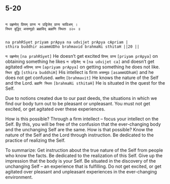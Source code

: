 ## 5-20


```shloka-sa

न प्रहृष्येत् प्रियम् प्राप्य न उद्विजेत् प्राप्य चाप्रिअम् ।
स्थिर बुद्धिर् असम्मूढो ब्रह्मविद् ब्रह्मणि स्थितः ॥२० ॥

```
```shloka-sa-hk

na prahRSyet priyam prApya na udvijet prApya cApriam |
sthira buddhir asammUDho brahmavid brahmaNi sthitaH ||20 ||

```
`न प्रहृष्येत्` `[na prahRSyet]` He doesn’t​ get excited `प्रियम् प्राप्य` `[priyam prApya]` on obtaining something he likes `न उद्विजेत् च` `[na udvijet ca]` and doesn’t​ get agitated `अप्रियम् प्राप्य` `[apriyam prApya]` on getting something he does not like. `स्थिर बुद्धिः` `[sthira buddhiH]` His intellect is firm `असम्मूढः` `[asammUDhaH]` and he does not get confused. `ब्रह्मवित्` `[brahmavit]` He knows the nature of the Self and the Lord. `ब्रह्मणि स्थितः` `[brahmaNi sthitaH]` He is situated in the quest for the Self.

Due to notions created due to our past deeds, the situations in which we find our body turn out to be pleasant or unpleasant. You must not get excited, or get agitated over these experiences. 

How is this possible? Through a firm intellect – focus your intellect on the Self. By this, you will be free of the confusion that the ever-changing body and the unchanging Self are the same. How is that possible? Know the nature of the Self and the Lord through instruction. Be dedicated to the practice of realizing the Self.

To summarize: Get instruction about the true nature of the Self from people who know the facts. Be dedicated to the realization of this Self. Give up the impression that the body is your Self. Be situated in the discovery of the unchanging Self – an experience that is fulfilling. Do not get excited, or get agitated over pleasant and unpleasant experiences in the ever-changing environment.


